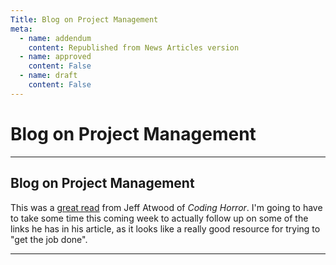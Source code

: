 ```yaml
---
Title: Blog on Project Management
meta:
  - name: addendum
    content: Republished from News Articles version
  - name: approved
    content: False
  - name: draft
    content: False
---
```

# Blog on Project Management

---
## Blog on Project Management

This was a [great read](http://www.codinghorror.com/blog/archives/001161.html) from Jeff Atwood of *Coding Horror*. I'm going to have to take some time this coming week to actually follow up on some of the links he has in his article, as it looks like a really good resource for trying to "get the job done".




---
